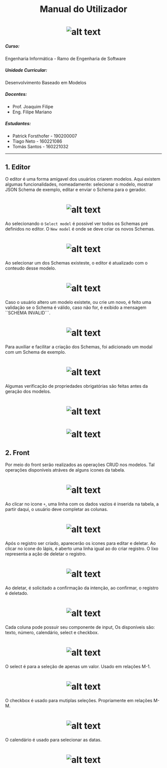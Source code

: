 # <center>Manual do Utilizador</center>

# <center>![alt text](./images/logo.png)</center>

##### Curso:

Engenharia Informática - Ramo de Engenharia de Software

##### Unidade Curricular:

Desenvolvimento Baseado em Modelos

##### Docentes:

- Prof. Joaquim Filipe
- Eng. Filipe Mariano

##### Estudantes:

- Patrick Forsthofer - 190200007
- Tiago Neto - 160221086
- Tomás Santos - 160221032

---

## 1. Editor

O editor é uma forma amigavel dos usuários criarem modelos. Aqui existem algumas funcionalidades, nomeadamente: selecionar o modelo, mostrar JSON Schema de exemplo, editar e enviar o Schema para o gerador.

# <center>![alt text](./images/editor/1.png)</center>

Ao selecionando o `Select model` é possivel ver todos os Schemas pré definidos no editor. O `New model` é onde se deve criar os novos Schemas.

# <center>![alt text](./images/editor/2.png)</center>

Ao selecionar um dos Schemas existeste, o editor é atualizado com o conteudo desse modelo.

# <center>![alt text](./images/editor/3.png)</center>

Caso o usuário altero um modelo existete, ou crie um novo, é feito uma validação se o Schema é válido, caso não for, é exibido a mensagem ``SCHEMA INVALID```.

# <center>![alt text](./images/editor/4.png)</center>

Para auxiliar e facilitar a criação dos Schemas, foi adicionado um modal com um Schema de exemplo.

# <center>![alt text](./images/editor/5.png)</center>

Algumas verificação de propriedades obrigatórias são feitas antes da geração dos modelos.

# <center>![alt text](./images/editor/6_1.png)</center>

# <center>![alt text](./images/editor/6_2.png)</center>

## 2. Front

Por meio do front serão realizados as operações CRUD nos modelos. Tal operações disponíveis atráves de alguns icones da tabela.

# <center>![alt text](./images/front/1.png)</center>

Ao clicar no icone `+`, uma linha com os dados vazios é inserida na tabela, a partir daqui, o usuário deve completar as colunas.

# <center>![alt text](./images/front/2.png)</center>

Após o registro ser criado, aparecerão os icones para editar e deletar. Ao clicar no icone do lápis, é aberto uma linha igual ao do criar registro. O lixo representa a ação de deletar o registro.

# <center>![alt text](./images/front/3.png)</center>

Ao deletar, é solicitado a confirmação da intenção, ao confirmar, o registro é deletado.

# <center>![alt text](./images/front/4.png)</center>

Cada coluna pode possuir seu componente de input, Os disponíveis são: texto, número, calendário, select e checkbox.

# <center>![alt text](./images/front/5.png)</center>

O select é para a seleção de apenas um valor. Usado em relações M-1.

# <center>![alt text](./images/front/6.png)</center>

O checkbox é usado para mutiplas seleções. Propriamente em relações M-M.

# <center>![alt text](./images/front/8.png)</center>

O calendário é usado para selecionar as datas.

# <center>![alt text](./images/front/9.png)</center>
